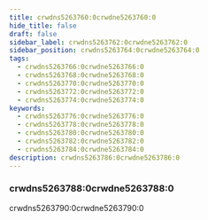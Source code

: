 ```yaml
---
title: crwdns5263760:0crwdne5263760:0
hide_title: false
draft: false
sidebar_label: crwdns5263762:0crwdne5263762:0
sidebar_position: crwdns5263764:0crwdne5263764:0
tags:
  - crwdns5263766:0crwdne5263766:0
  - crwdns5263768:0crwdne5263768:0
  - crwdns5263770:0crwdne5263770:0
  - crwdns5263772:0crwdne5263772:0
  - crwdns5263774:0crwdne5263774:0
keywords:
  - crwdns5263776:0crwdne5263776:0
  - crwdns5263778:0crwdne5263778:0
  - crwdns5263780:0crwdne5263780:0
  - crwdns5263782:0crwdne5263782:0
  - crwdns5263784:0crwdne5263784:0
description: crwdns5263786:0crwdne5263786:0
---
```


### crwdns5263788:0crwdne5263788:0

crwdns5263790:0crwdne5263790:0
